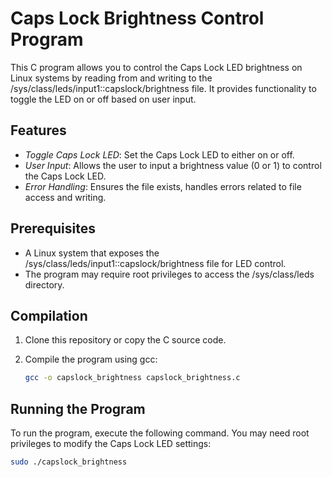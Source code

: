 # Caps Lock Brightness Control Program

This C program allows you to control the Caps Lock LED brightness on Linux systems by reading from and writing to the /sys/class/leds/input1::capslock/brightness file. It provides functionality to toggle the LED on or off based on user input.

## Features

- *Toggle Caps Lock LED*: Set the Caps Lock LED to either on or off.
- *User Input*: Allows the user to input a brightness value (0 or 1) to control the Caps Lock LED.
- *Error Handling*: Ensures the file exists, handles errors related to file access and writing.
## Prerequisites

- A Linux system that exposes the /sys/class/leds/input1::capslock/brightness file for LED control.
- The program may require root privileges to access the /sys/class/leds directory.
  
## Compilation

1. Clone this repository or copy the C source code.
2. Compile the program using gcc:

    ```bash
    gcc -o capslock_brightness capslock_brightness.c
    ```

## Running the Program

To run the program, execute the following command. You may need root privileges to modify the Caps Lock LED settings:

```bash
sudo ./capslock_brightness
```
